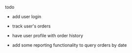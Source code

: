 todo

- add user login
- track user's orders
- have user profile with order history


- add some reporting functionality to query orders by date